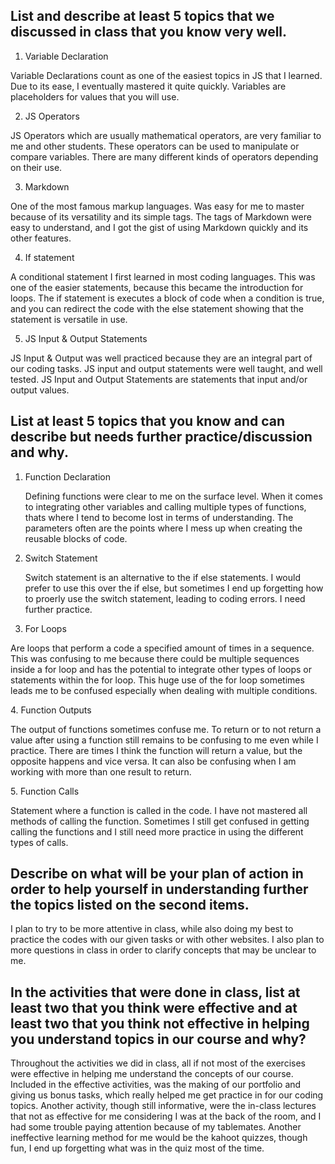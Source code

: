 ## List and describe at least 5 topics that we discussed in class that you know very well.

1. Variable Declaration
<p> Variable Declarations count as one of the easiest topics in JS that I learned. Due to its ease, I eventually mastered it quite quickly. Variables are placeholders for values that you will use. </p>

2. JS Operators  
<p> JS Operators which are usually mathematical operators, are very familiar to me and other students. These operators can be used to manipulate or compare variables. There are many different kinds of operators depending on their use. </p>

3. Markdown
<p> One of the most famous markup languages. Was easy for me to master because of its versatility and its simple tags. The tags of Markdown were easy to understand, and I got the gist of using Markdown quickly and its other features. </p>

4. If statement
<p> A conditional statement I first learned in most coding languages. This was one of the easier statements, because this became the introduction for loops. The if statement is executes a block of code when a condition is true, and you can redirect the code with the else statement showing that the statement is versatile in use.  </p>

5. JS Input & Output Statements
<p> JS Input & Output was well practiced because they are an integral part of our coding tasks. JS input and output statements were well taught, and well tested. JS Input and Output Statements are statements that input and/or output values.  </p>

## List at least 5 topics that you know and can describe but needs further practice/discussion and why.

1. Function Declaration
   <p> Defining functions were clear to me on the surface level. When it comes to integrating other variables and calling multiple types of functions, thats where I tend to become lost in terms of understanding. The parameters often are the points where I mess up when creating the reusable blocks of code.  </p>

2. Switch Statement
   <p> Switch statement is an alternative to the if else statements. I would prefer to use this over the if else, but sometimes I end up forgetting how to proerly use the switch statement, leading to coding errors. I need further practice.</p>
3.  For Loops
   <p> Are loops that perform a code a specified amount of times in a sequence. This was confusing to me because there could be multiple sequences inside a for loop and has the potential to integrate other types of loops or statements within the for loop. This huge use of the for loop sometimes leads me to be confused especially when dealing with multiple conditions.  </p>
4. Function Outputs
   <p> The output of functions sometimes confuse me. To return or to not return a value after using a function still remains to be confusing to me even while I practice. There are times I think the function will return a value, but the opposite happens and vice versa. It can also be confusing when I am working with more than one result to return.  </p>
5.  Function Calls
   <p> Statement where a function is called in the code. I have not mastered all methods of calling the function. Sometimes I still get confused in getting calling the functions and I still need more practice in using the different types of calls. </p>

## Describe on what will be your plan of action in order to help yourself in understanding further the topics listed on the second items.

<p> I plan to try to be more attentive in class, while also doing my best to practice the codes with our given tasks or with other websites. I also plan to more questions in class in order to clarify concepts that may be unclear to me. </p>

## In the activities that were done in class, list at least two that you think were effective and at least two that you think not effective in helping you understand topics in our course and why?

<p> Throughout the activities we did in class, all if not most of the exercises were effective in helping me understand the concepts of our course. Included in the effective activities, was the making of our portfolio and giving us bonus tasks, which really helped me get practice in for our coding topics. Another activity, though still informative, were the in-class lectures that not as effective for me considering I was at the back of the room, and I had some trouble paying attention because of my tablemates. Another ineffective learning method for me would be the kahoot quizzes, though fun, I end up forgetting what was in the quiz most of the time. </p>